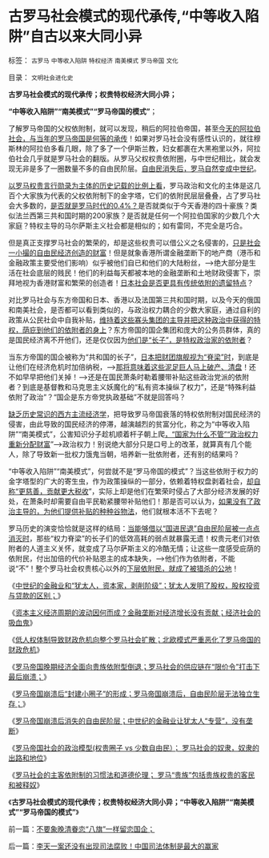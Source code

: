 # 古罗马社会模式的现代承传,“中等收入陷阱”自古以来大同小异

标签： `古罗马` `中等收入陷阱` `特权经济` `南美模式` `罗马帝国` `文化` 

目录： `文明社会进化史`

**古罗马社会模式的现代承传；权贵特权经济大同小异；**

**“中等收入陷阱”“南美模式”“罗马帝国的模式”**；

了解罗马帝国的父权依附制，就可以发现，稍后的阿拉伯帝国，甚至[今天的阿拉伯社会，与当年的罗马帝国是何等的承传](../../../2012/3/28/为什么穆斯林没有进入资本主义？哈里发帝国.md)！如果对罗马社会没有感性认识的，就往穆斯林的阿拉伯多看几眼，除了多了一个伊斯兰教，妇女都裹在大黑袍里以外，阿拉伯社会几乎就是罗马社会的翻版。从罗马父权权贵依附圈，与中世纪相比，就会发现无非是多了一圈数量不多的自由民阶层。[自由民消失后，罗马自然变成中世纪](../../../2012/7/25/犹太人对中世纪经济复苏有重大贡献.md)。

[以罗马权贵言行勋录为主体的历史记载的比例上看](../../../2009/8/22/刀笔吏之史诗与史实.md)，罗马政治和文化的主体是这几百个大家族为代表的父权依附制下的金字塔，它们的依附民层层叠叠，占了罗马社会大多数的，[是否就是罗马时代的0.4%？](http://darthvad.blog.sohu.com/189378270.html)是否就类似于今天香港的四十豪族？类似法兰西第三共和国时期的200家族？是否就是任何一个阿拉伯国家的少数几个大家庭？特权主导的马尔萨斯主义社会都是相似的；如有雷同，不完全是巧合。

但是真正支撑罗马社会的繁荣的，却是这些权贵可以借公义之名侵害的，[只是社会一小撮的自由民经济创造的财富](../../../2010/6/3/波斯埃及行省税水平相当于汉初一半.md)！但是就象香港所谓金融垄断下的地产商（港币和金融政策主要受他们影响）似乎被他们自已和他们的大陆粉丝，——>绝大部分是生活在社会底层的贱民！他们的利益每天都被本地的金融垄断和土地财政侵害下，崇拜地视为香港财富和繁荣的创造者！[日本社会是否更具有传统依附的遗留特点](../../../2012/6/4/法西斯主义在德意日轴心国的合理性.md)？

对比罗马社会与东方帝国和日本、香港以及法国第三共和国时期，以及今天的俄国和南美社会，是否都可以看到类似的，与政治权力耦合的少数大家庭，通过自利的政策从公民社会中自我补贴，[维持着这些寡头集团的主导并把这种政治中获得的特权，荫庇到他们的依附者的身上](../../../2011/11/21/寡头型民主增强了黄宗羲效应.md)？东方帝国的国企集团和庞大的公务员群体，真的是国民经济离不开他们，还是仅仅因为[他们是“长子”，是特权政治家的依附者](../../../2012/5/8/国企改革的雷区，不是容易闯过去的.md)？

当东方帝国的国企被称为“共和国的长子”，[日本把财团旗舰视为“脊梁”时](../../../2011/1/6/日本传统文化拖了日本经济的后腿.md)，到底是让他们在经济危机时加倍纳税，——>[那将意味着这些泥足巨人马上破产、清盘](../../../2009/7/22/泥足巨人的垄断是否需要反垄断.md)！还不如早早把他们关掉！——>还是在国民萧条时勒着腰带补贴这些政治党派的依附者？到底是基督教和马克思主义妖魔化的“私有资本操纵了权力”，还是“特殊利益依附了政治”？“国企是东方帝党执政基础”不就是回答吗？

[缺乏历史常识的西方主流经济学](../../../2012/2/24/为什么西方很多人认同马克思主义.md)，把导致罗马帝国衰落的特权依附制对国民经济的侵害，由此导致的国民经济的停滞，越演越烈的贫富分化，称之为“中等收入陷阱”“南美模式”，公害知识分子趁机顺着杆子朝上爬[，“国家为什么不管”“政治权力重新分配财富](../../../2012/5/30/苏联改革时期的西方公害知识分子.md)”——>政治权力！别说绝大部分只是口号上的改革，就算真有几个能人，除了导致新一批权力饿鬼当朝，培养新一批依附者，还有别的结果吗？

“中等收入陷阱”“南美模式”，何尝就不是“罗马帝国的模式”？当这些依附于权力的金字塔型的广大的寄生虫，作为政策操纵的一部分，依赖着特权盘剥着社会，[却自称“更慈善，贡献更大税收](../../../2009/8/1/放弃国企垄断去特权，让民企对税收作出贡献.md)”，实际上却是他们在繁荣时侵占了大部分经济发展的好处，在萧条时却需要自由平民勒紧腰带补贴他们！那是否可以认为，[如果没有了政治主导的，为他们提供补贴的种种谷物法](../../../2012/2/13/民主进程与革命势不两立.md)，他们就根本活不下去呢？

罗马历史的演变恰恰就是这样的结局：[当能够借以“国进民退”自由民阶层被一点点消灭时](../../../2012/7/25/谁是强盗？维京人？国王？贵族？.md)，那些“权力脊梁”的长子们的低效高耗的弱点就暴露无遗！权贵元老们对依附者的人道主义关怀，就变成了马尔萨斯主义的冷酷无情；让这些一度感受庇荫的依附民，付出加倍的代价补贴恩主的成本缺失，——>他们作为依附者，不能说“不”！整个罗马社会权贵核心以外的[下层依附民，就成了被猎杀的公地](../../../2012/7/25/谁是强盗？维京人？国王？贵族？.md)！

《[中世纪的金融业和“犹太人，资本家，剥削阶级”；犹太人发明了股权，股权投资与贷款的区别；](../../../2012/7/25/犹太人发明了股权，中世纪的金融业和“犹太人，资本家，剥削阶级”.md)》

《[资本主义经济周期的波动因何而成？金融垄断对经济增长没有贡献；经济社会的吸血鬼](../../../2012/7/25/金融垄断对经济增长没有贡献，是社会的吸血鬼.md)》

《[低人权体制导致财政危机向整个罗马社会扩散；北欧模式严重恶化了罗马帝国的财政危机](../../../2012/7/25/罗马帝国的财政危机和公民福利制度.md)》

《[罗马帝国晚期经济全面向贵族依附型倒退；罗马社会的供应链在“限价令”打击下最后崩溃；](../../../2012/7/25/罗马寡头商业帝国的兴亡.md)》

《[罗马帝国崩溃后“封建小圈子”的形成；罗马帝国崩溃后，自由民阶层无法独立生存；](../../../2012/7/25/谁是强盗？维京人？国王？贵族？.md)》

《[罗马帝国崩溃后消失的自由民阶层；中世纪的金融业让犹太人“专营”，没有垄断](../../../2012/7/25/犹太人对中世纪经济复苏有重大贡献.md)》

《[罗马帝国社会的政治模型(权贵圈子
vs 少数自由民）； 罗马社会的奴隶，奴隶的出路和地位](../../../2013/11/25/罗马社会的奴隶，奴隶的出路和地位.md)》

《[罗马社会的主客依附制的习惯法和道德伦理；
罗马“贵族”包括贵族权贵的客民和被释奴](../../../2013/11/26/罗马社会的主客依附制的习惯法和道德伦理.md)》

《**古罗马社会模式的现代承传；权贵特权经济大同小异；“中等收入陷阱”“南美模式”“罗马帝国的模式”**》

前一篇：[不要象晚清眷恋“八旗”一样留恋国企；](../../../2013/11/26/不要象晚清眷恋“八旗”一样留恋国企；.md)

后一篇：[李天一案还没有出现司法腐败！中国司法体制是最大的赢家](../../../2013/11/27/李天一案还没有出现司法腐败！中国司法体制是最大的赢家.md)